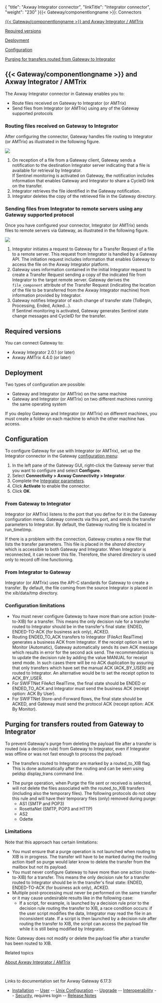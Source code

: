 {
    "title": "Axway Integrator connector",
    "linkTitle": "Integrator connector",
    "weight": "230"
}{{< Gateway/componentlongname  >}}: Connectors

[{{< Gateway/componentlongname  >}} and Axway Integrator / AMTrix](#gateway_and_integrator)

[Required versions](#versions)

[Deployment](#deployment)

[Configuration](#config)

[Purging for transfers routed from Gateway to Integrator](#Purging)

<span id="gateway_and_integrator"></span>

## {{< Gateway/componentlongname  >}} and Axway Integrator / AMTrix

The Axway Integrator connector in Gateway enables you to:

-   Route files received on Gateway to Integrator (or AMTrix)
-   Send files from Integrator (or AMTrix) using any of the Gateway supported protocols

### Routing files received on Gateway to Integrator

After configuring the connector, Gateway handles file routing to Integrator (or AMTrix) as illustrated in the following figure.

<img src="/Images/Gateway/Integrator_routing.png" class="mediumWidth" />

1.  On reception of a file from a Gateway client, Gateway sends a notification to the destination Integrator server indicating that a file is available for retrieval by Integrator.  
    If Sentinel monitoring is activated on Gateway, the notification includes information that enables Gateway and Integrator to share a CycleID link on the transfer.
2.  Integrator retrieves the file identified in the Gateway notification.
3.  Integrator deletes the copy of the retrieved file in the Gateway directory.

### Sending files from Integrator to remote servers using any Gateway supported protocol

Once you have configured your connector, Integrator (or AMTrix) sends files to remote servers via Gateway, as illustrated in the following figure.

<img src="/Images/Gateway/Integrator_remote_server.png" class="mediumWidth" />

1.  Integrator initiates a request to Gateway for a Transfer Request of a file to a remote server. This request from Integrator is handled by a Gateway API. The initiation request includes information that enables Gateway to access the file on the Axway Integrator platform.
2.  Gateway uses information contained in the initial Integrator request to create a Transfer Request sending a copy of the indicated file from Integrator to the target remote server. Gateway derives the `file_component` attribute of the Transfer Request (indicating the location of the file to be transferred from the Axway Integrator machine) from information provided by Integrator.
3.  Gateway notifies Integrator of each change of transfer state (ToBegin, Processing, Ended, Acked...).  
    If Sentinel monitoring is activated, Gateway generates Sentinel state change messages and CycleID for the transfer.

<span id="versions"></span>

## Required versions

You can connect Gateway to:

-   Axway Integrator 2.0.1 (or later)
-   Axway AMTrix 4.4.0 (or later)

<span id="deployment"></span>

## Deployment

Two types of configuration are possible:

-   Gateway and Integrator (or AMTrix) on the same machine
-   Gateway and Integrator (or AMTrix) on two different machines running the same operating system

If you deploy Gateway and Integrator (or AMTrix) on different machines, you must create a folder on each machine to which the other machine has access.

<span id="config"></span>

## Configuration

To configure Gateway for use with Integrator (or AMTrix), set up the Integrator connector in the Gateway [configuration menu](../../../configuration_start_here/config_procedure#Configuring_Gateway):

1.  In the left pane of the Gateway GUI, right-click the Gateway server that you want to configure and select **Configure**.
2.  Select <span style="font-weight: bold;">Connectivity > Axway Connectivity > Integrator</span>.
3.  Complete the [Integrator parameters](../../../configuration_start_here/config_connectors#olh_connectivity_xib).
4.  Click <span style="font-weight: bold;">Activate</span> to enable the connector.
5.  Click <span style="font-weight: bold;">OK</span>.

### From Gateway to Integrator

Integrator (or AMTrix) listens to the port that you define for it in the Gateway configuration menu. Gateway connects via this port, and sends the transfer parameters to Integrator. By default, the Gateway routing file is located in <span class="code">run\_time\\tmp</span>.

If there is a problem with the connection, Gateway creates a new file that lists the transfer parameters. This file is placed in the <span style="font-style: italic;">shared directory</span> which is accessible to both Gateway and Integrator. When Integrator is reconnected, it can recover this file. Therefore, the shared directory is used only to record off-line functioning.

### From Integrator to Gateway

Integrator (or AMTrix) uses the API-C standards for Gateway to create a transfer. By default, the file coming from the source Integrator is placed in the <span class="code">xib/data/tmp</span> directory.

### Configuration limitations

-   You must never configure Gateway to have more than one action (<span class="code">route-to-XIB</span>) for a transfer. This means the only decision rule for a transfer routed to Integrator should be in the transfer's final state: <span class="code">ENDED</span>, <span class="code">ENDED-TO-ACK</span> (for business ack only), <span class="code">ACKED</span>.
-   Routing <span class="code">ENDED\_TO\_ACK</span> transfers to Integrator (FileAct RealTime) generates a business ACK from Integrator. If the receipt option is set to Monitor (Automatic), Gateway automatically sends its own ACK message which results in error for the second ack send. The recommendation is to update the decision rule by adding the value <span class="code">MANUAL</span> for <span class="bold_in_para">receipt send mode</span>. In such cases there will be no ACK duplication by assuring that only transfers which have set the manual ACK (<span class="code">ACK\_BY\_USER</span>) are routed to Integrator. An alternative would be to set the receipt option to <span class="code">ACK\_BY\_USER</span>.
-   For SWIFTNet FileAct RealTime, the final state should be <span class="code">ENDED</span> or <span class="code">ENDED\_TO\_ACK</span> and Integrator must send the business ACK (receipt option: ACK By User).
-   For SWIFTNet Store-and-Forward flows, the final state should be ACKED, and Gateway must send the protocol ACK (receipt option: ACK By Monitor).

<span id="Purging"></span>

## Purging for transfers routed from Gateway to Integrator

To prevent Gateway's purge from deleting the payload file after a transfer is routed (via a decision rule) from Gateway to Integrator, even if Integrator was offline or was not fast enough to process the payload:

-   The transfers routed to Integrator are marked by a <span class="code">routed\_to\_XIB</span> flag. This is done automatically after the routing and can be seen using <span class="code">peldsp display\_trans</span> command line.

<!-- -->

-   The purge operation, when <span class="bold_in_para">Purge the file sent or received</span> is selected, will not delete the files associated with the <span class="code">routed\_to\_XIB</span> transfers (including also the temporary files). The following protocols do not obey this rule and will have their temporary files (only) removed during purge:
    -   AS1 (SMTP and POP3)
    -   RosettaNet (SMTP, POP3 and HTTP)
    -   AS2
    -   Odette

### Limitations

Note that this approach has certain limitations:

-   You must ensure that a purge operation is not launched when routing to XIB is in progress. The transfer will have to be marked during the routing action itself so purge would later know to delete the transfer from the mailbox but not its payload.
-   You must never configure Gateway to have more than one action (route-to-XIB) for a transfer. This means the only decision rule for a transfer routed to Integrator should be in the transfer's final state: ENDED, ENDED-TO-ACK (for business ack only), ACKED.
-   Multiple post-processing must never be performed on the same transfer or it may cause undesirable results like in the following case:
    -   If a script, for example, is launched by a decision rule prior to the decision rule routing the transfer to XIB, a race condition occurs: if the user script modifies the data, Integrator may read the file in an inconsistent state. If a script is then launched by a decision rule after routing the transfer to XIB, the script can access the payload file while it is still being modified by Integrator.

<span class="bold_in_para">Note</span>: Gateway does not modify or delete the payload file after a transfer has been routed to XIB.

Related topics

[About Axway Integrator / AMTrix](../)

 

Links to documentation set for Axway Gateway <span class="mc-variable axway_variables.Release_Number variable">6.17.3</span>:

-   [Installation](/bundle/Gateway_6173_InstallationGuide_allOS_en_HTML5/page/Content/start_page.htm) -- [User](/bundle/Gateway_6173_UsersGuide_allOS_en_HTML5/page/Content/start_page.htm) -- [Unix Configuration](/bundle/Gateway_6173_ConfigurationGuide_UNIX_en_HTML5/page/Content/start_page.htm) -- [Upgrade](/bundle/Gateway_6173_UpgradeGuide_allOS_en_HTML5/page/Content/start_page.htm) -- [Interoperability](/bundle/Gateway_6173_InteroperabilityGuide_allOS_en_HTML5/page/Content/start_page.htm) -- [Security](/bundle/Gateway_6173_SecurityGuide_allOS_en_HTML5/page/Content/start_page.htm), requires login -- [Release Notes](/bundle/Gateway_6173_ReleaseNotes_allOS_en_HTML5/page/Content/Gateway_ReleaseNotes_allOS_en.htm)
